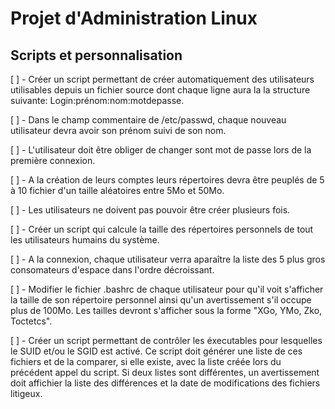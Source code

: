 # Projet d'Administration Linux
## Scripts et personnalisation

[ ] - Créer un script permettant de créer automatiquement des utilisateurs utilisables depuis un fichier source dont chaque ligne aura la la structure suivante: Login:prénom:nom:motdepasse.

[ ] - Dans le champ commentaire de /etc/passwd, chaque nouveau utilisateur devra avoir son prénom suivi de son nom.

[ ] - L'utilisateur doit être obliger de changer sont mot de passe lors de la première connexion.

[ ] - A la création de leurs comptes leurs répertoires devra être peuplés de 5 à 10 fichier d'un taille aléatoires entre 5Mo et 50Mo.

[ ] - Les utilisateurs ne doivent pas pouvoir être créer plusieurs fois.

[ ] - Créer un script qui calcule la taille des répertoires personnels de tout les utilisateurs humains du système.

[ ] - A la connexion, chaque utilisateur verra aparaître la liste des 5 plus gros consomateurs d'espace dans l'ordre décroissant.

[ ] - Modifier le fichier .bashrc de chaque utilisateur pour qu'il voit s'afficher la taille de son répertoire personnel ainsi qu'un avertissement s'il occupe plus de 100Mo. Les tailles devront s'afficher sous la forme "XGo, YMo, Zko, Toctetcs".

[ ] - Créer un script permettant de contrôler les éxecutables pour lesquelles le SUID et/ou le SGID est activé. Ce script doit générer une liste de ces fichiers et de la comparer, si elle existe, avec la liste créée lors du précédent appel du script. Si deux listes sont différentes, un avertissement doit affichier la liste des différences et la date de modifications des fichiers litigeux.